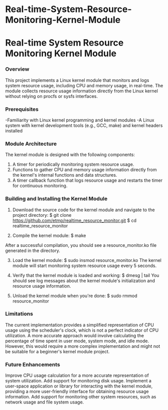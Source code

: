 # Real-time-System-Resource-Monitoring-Kernel-Module
# Real-time System Resource Monitoring Kernel Module


### Overview
This project implements a Linux kernel module that monitors and logs system resource usage, including CPU and memory usage, in real-time. The module collects resource usage information directly from the Linux kernel without relying on procfs or sysfs interfaces.

### Prerequisites
-Familiarity with Linux kernel programming and kernel modules
-A Linux system with kernel development tools (e.g., GCC, make) and kernel headers installed

### Module Architecture
The kernel module is designed with the following components:

1. A timer for periodically monitoring system resource usage.
2. Functions to gather CPU and memory usage information directly from the kernel's internal functions and data structures.
3. A timer callback function that logs resource usage and restarts the timer for continuous monitoring.

### Building and Installing the Kernel Module
1. Download the source code for the kernel module and navigate to the project directory:
$ git clone https://github.com/etmp/realtime_resource_monitor.git
$ cd realtime_resource_monitor

2. Compile the kernel module:
$ make

After a successful compilation, you should see a resource_monitor.ko file generated in the directory.

3. Load the kernel module:
$ sudo insmod resource_monitor.ko
The kernel module will start monitoring system resource usage every 5 seconds.

4. Verify that the kernel module is loaded and working:
$ dmesg | tail
You should see log messages about the kernel module's initialization and resource usage information.

5. Unload the kernel module when you're done:
$ sudo rmmod resource_monitor


### Limitations
The current implementation provides a simplified representation of CPU usage using the scheduler's clock, which is not a perfect indicator of CPU utilization. A more accurate approach would involve calculating the percentage of time spent in user mode, system mode, and idle mode. However, this would require a more complex implementation and might not be suitable for a beginner's kernel module project.

### Future Enhancements
Improve CPU usage calculation for a more accurate representation of system utilization.
Add support for monitoring disk usage.
Implement a user-space application or library for interacting with the kernel module, providing a more user-friendly interface for obtaining resource usage information.
Add support for monitoring other system resources, such as network usage and file system usage.
